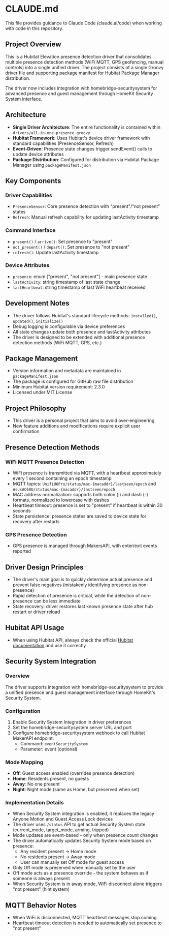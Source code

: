 # CLAUDE.md

This file provides guidance to Claude Code (claude.ai/code) when working with code in this repository.

## Project Overview

This is a Hubitat Elevation presence detection driver that consolidates multiple presence detection methods (WiFi MQTT, GPS geofencing, manual controls) into a single unified driver. The project consists of a single Groovy driver file and supporting package manifest for Hubitat Package Manager distribution.

The driver now includes integration with homebridge-securitysystem for advanced presence and guest management through HomeKit Security System interface.

## Architecture

- **Single Driver Architecture**: The entire functionality is contained within `drivers/all-in-one-presence.groovy`
- **Hubitat Framework**: Uses Hubitat's device driver framework with standard capabilities (PresenceSensor, Refresh)
- **Event-Driven**: Presence state changes trigger sendEvent() calls to update device attributes
- **Package Distribution**: Configured for distribution via Hubitat Package Manager using `packageManifest.json`

## Key Components

### Driver Capabilities
- `PresenceSensor`: Core presence detection with "present"/"not present" states
- `Refresh`: Manual refresh capability for updating lastActivity timestamp

### Command Interface
- `present()` / `arrive()`: Set presence to "present"
- `not_present()` / `depart()`: Set presence to "not present" 
- `refresh()`: Update lastActivity timestamp

### Device Attributes
- `presence`: enum ["present", "not present"] - main presence state
- `lastActivity`: string timestamp of last state change
- `lastHeartbeat`: string timestamp of last WiFi heartbeat received

## Development Notes

- The driver follows Hubitat's standard lifecycle methods: `installed()`, `updated()`, `initialize()`
- Debug logging is configurable via device preferences
- All state changes update both presence and lastActivity attributes
- The driver is designed to be extended with additional presence detection methods (WiFi MQTT, GPS, etc.)

## Package Management

- Version information and metadata are maintained in `packageManifest.json`
- The package is configured for GitHub raw file distribution
- Minimum Hubitat version requirement: 2.3.0
- Licensed under MIT License

## Project Philosophy

- This driver is a personal project that aims to avoid over-engineering
- New feature additions and modifications require explicit user confirmation

## Presence Detection Methods

### WiFi MQTT Presence Detection
- WiFi presence is transmitted via MQTT, with a heartbeat approximately every 1 second containing an epoch timestamp
- MQTT topics: `UnifiU6Pro/status/mac-{macaddr}/lastseen/epoch` and `AsusAC68U/status/mac-{macaddr}/lastseen/epoch`
- MAC address normalization: supports both colon (:) and dash (-) formats, normalized to lowercase with dashes
- Heartbeat timeout: presence is set to "present" if heartbeat is within 30 seconds
- State persistence: presence states are saved to device state for recovery after restarts

### GPS Presence Detection
- GPS presence is managed through MakersAPI, with enter/exit events reported

## Driver Design Principles

- The driver's main goal is to quickly determine actual presence and prevent false negatives (mistakenly identifying presence as non-presence)
- Rapid detection of presence is critical, while the detection of non-presence can be less immediate
- State recovery: driver restores last known presence state after hub restart or driver reload

## Hubitat API Usage

- When using Hubitat API, always check the official [Hubitat documentation](https://docs2.hubitat.com/en/developer/driver/overview) and use it correctly

## Security System Integration

### Overview
The driver supports integration with homebridge-securitysystem to provide a unified presence and guest management interface through HomeKit's Security System.

### Configuration
1. Enable Security System Integration in driver preferences
2. Set the homebridge-securitysystem server URL and port
3. Configure homebridge-securitysystem webhook to call Hubitat MakerAPI endpoint:
   - Command: `eventSecuritySystem`
   - Parameter: event (optional)

### Mode Mapping
- **Off**: Guest access enabled (overrides presence detection)
- **Home**: Residents present, no guests
- **Away**: No one present
- **Night**: Night mode (same as Home, but preserved when set)

### Implementation Details
- When Security System integration is enabled, it replaces the legacy Anyone Motion and Guest Access Lock devices
- The driver uses `/status` API to get actual Security System state (current_mode, target_mode, arming, tripped)
- Mode updates are event-based - only when presence count changes
- The driver automatically updates Security System mode based on presence:
  - Any resident present → Home mode
  - No residents present → Away mode
  - User can manually set Off mode for guest access
- Only Off mode is preserved when manually set by the user
- Off mode acts as a presence override - the system behaves as if someone is always present
- When Security System is in away mode, WiFi disconnect alone triggers "not present" (hint system)

## MQTT Behavior Notes

- When WiFi is disconnected, MQTT heartbeat messages stop coming
- Heartbeat timeout detection is needed to automatically set presence to "not present"
